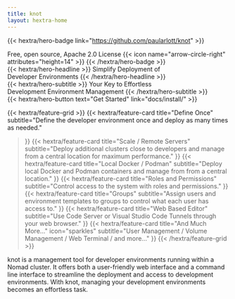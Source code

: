 ```yaml
---
title: knot
layout: hextra-home
---
```


{{< hextra/hero-badge link="https://github.com/paularlott/knot" >}}
  <div class="hx-w-2 hx-h-2 hx-rounded-full hx-bg-primary-400"></div>
  <span>Free, open source, Apache 2.0 License</span>
  {{< icon name="arrow-circle-right" attributes="height=14" >}}
{{< /hextra/hero-badge >}}

<div class="hx-mt-6 hx-mb-6">
{{< hextra/hero-headline >}}
  Simplify Deployment of&nbsp;<br class="sm:block hidden" />Developer Environments
{{< /hextra/hero-headline >}}
</div>

<div class="hx-mb-12">
{{< hextra/hero-subtitle >}}
  Your Key to Effortless&nbsp;<br class="sm:block hidden" />Development Environment Management
{{< /hextra/hero-subtitle >}}
</div>

<div class="hx-mb-6">
{{< hextra/hero-button text="Get Started" link="docs/install/" >}}
</div>

<div class="hx-mt-6"></div>

{{< hextra/feature-grid >}}
  {{< hextra/feature-card
    title="Define Once"
    subtitle="Define the developer environment once and deploy as many times as needed."
  >}}
  {{< hextra/feature-card
    title="Scale / Remote Servers"
    subtitle="Deploy additional clusters close to developers and manage from a central location for maximum performance."
  >}}
  {{< hextra/feature-card
    title="Local Docker / Podman"
    subtitle="Deploy local Docker and Podman containers and manage from from a central location."
  >}}
  {{< hextra/feature-card
    title="Roles and Permissions"
    subtitle="Control access to the system with roles and permissions."
  >}}
  {{< hextra/feature-card
    title="Groups"
    subtitle="Assign users and environment templates to groups to control what each user has access to."
  >}}
  {{< hextra/feature-card
    title="Web Based Editor"
    subtitle="Use Code Server or Visual Studio Code Tunnels through your web browser."
  >}}
  {{< hextra/feature-card
    title="And Much More..."
    icon="sparkles"
    subtitle="User Management / Volume Management / Web Terminal / and more..."
  >}}
{{< /hextra/feature-grid >}}

<div class="hx-mt-6">
knot is a management tool for developer environments running within a Nomad cluster. It offers both a user-friendly web interface and a command line interface to streamline the deployment and access to development environments. With knot, managing your development environments becomes an effortless task.
</div>
